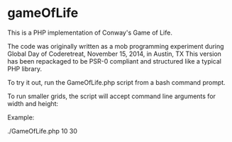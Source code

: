 # gameOfLife
This is a PHP implementation of Conway's Game of Life. 

The code was originally written as a mob programming experiment during Global Day of Coderetreat, November 15, 2014, in Austin, TX
This version has been repackaged to be PSR-0 compliant and structured like a typical PHP library.

To try it out, run the GameOfLife.php script from a bash command prompt.

To run smaller grids, the script will accept command line arguments for width and height:

Example:

./GameOfLife.php 10 30
